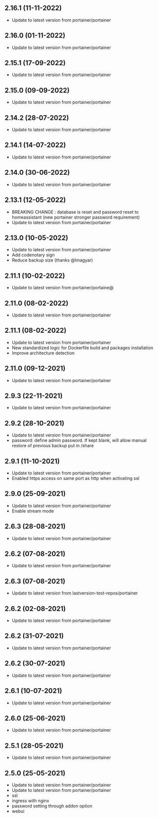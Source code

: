 
## 2.16.1 (11-11-2022)
- Update to latest version from portainer/portainer

## 2.16.0 (01-11-2022)
- Update to latest version from portainer/portainer

## 2.15.1 (17-09-2022)
- Update to latest version from portainer/portainer

## 2.15.0 (09-09-2022)
- Update to latest version from portainer/portainer

## 2.14.2 (28-07-2022)
- Update to latest version from portainer/portainer

## 2.14.1 (14-07-2022)
- Update to latest version from portainer/portainer

## 2.14.0 (30-06-2022)
- Update to latest version from portainer/portainer

## 2.13.1 (12-05-2022)
- BREAKING CHANGE : database is reset and password reset to homeassistant (new portainer stronger password requirement)
- Update to latest version from portainer/portainer

## 2.13.0 (10-05-2022)
- Update to latest version from portainer/portainer
- Add codenotary sign
- Reduce backup size (thanks @lmagyar)

## 2.11.1 (10-02-2022)
- Update to latest version from portainer/portaine@

## 2.11.0 (08-02-2022)
- Update to latest version from portainer/portainer

## 2.11.1 (08-02-2022)
- Update to latest version from portainer/portainer
- New standardized logic for Dockerfile build and packages installation
- Improve architecture detection

## 2.11.0 (09-12-2021)

- Update to latest version from portainer/portainer

## 2.9.3 (22-11-2021)

- Update to latest version from portainer/portainer

## 2.9.2 (28-10-2021)

- Update to latest version from portainer/portainer
- password: define admin password. If kept blank, will allow manual restore of previous backup put in /share

## 2.9.1 (11-10-2021)

- Update to latest version from portainer/portainer
- Enabled https access on same port as http when activating ssl

## 2.9.0 (25-09-2021)

- Update to latest version from portainer/portainer
- Enable stream mode

## 2.6.3 (28-08-2021)

- Update to latest version from portainer/portainer

## 2.6.2 (07-08-2021)

- Update to latest version from portainer/portainer

## 2.6.3 (07-08-2021)

- Update to latest version from lastversion-test-repos/portainer

## 2.6.2 (02-08-2021)

- Update to latest version from portainer/portainer

## 2.6.2 (31-07-2021)

- Update to latest version from portainer/portainer

## 2.6.2 (30-07-2021)

- Update to latest version from portainer/portainer

## 2.6.1 (10-07-2021)

- Update to latest version from portainer/portainer

## 2.6.0 (25-06-2021)

- Update to latest version from portainer/portainer

## 2.5.1 (28-05-2021)

- Update to latest version from portainer/portainer

## 2.5.0 (25-05-2021)

- Update to latest version from portainer/portainer
- Update to latest version from portainer/portainer
- ssl
- ingress with nginx
- password setting through addon option
- webui
